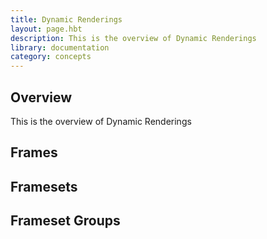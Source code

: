 ```yaml
---
title: Dynamic Renderings
layout: page.hbt
description: This is the overview of Dynamic Renderings
library: documentation
category: concepts
---
```

## Overview

This is the overview of Dynamic Renderings


## Frames

## Framesets

## Frameset Groups
